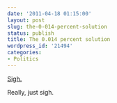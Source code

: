 ```yaml
---
date: '2011-04-18 01:15:00'
layout: post
slug: the-0-014-percent-solution
status: publish
title: The 0.014 percent solution
wordpress_id: '21494'
categories:
- Politics
---
```


[Sigh.](http://www.patheos.com/community/slacktivist/2011/04/12/the-0-00014-percent-solution/)

Really, just sigh.
